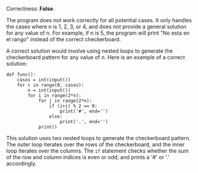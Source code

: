 Correctness: **False**.

The program does not work correctly for all potential cases. It only handles the cases where n is 1, 2, 3, or 4, and does not provide a general solution for any value of n. For example, if n is 5, the program will print "No esta en el rango" instead of the correct checkerboard.

A correct solution would involve using nested loops to generate the checkerboard pattern for any value of n. Here is an example of a correct solution:
```
def func():
    casos = int(input())
    for c in range(0, casos):
        n = int(input())
        for i in range(2*n):
            for j in range(2*n):
                if (i+j) % 2 == 0:
                    print('#', end='')
                else:
                    print('.', end='')
            print()
```
This solution uses two nested loops to generate the checkerboard pattern. The outer loop iterates over the rows of the checkerboard, and the inner loop iterates over the columns. The `if` statement checks whether the sum of the row and column indices is even or odd, and prints a '#' or '.' accordingly.